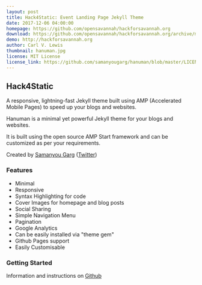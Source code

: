 ```yaml
---
layout: post
title: Hack4Static: Event Landing Page Jekyll Theme
date: 2017-12-06 04:00:00
homepage: https://github.com/opensavannah/hackforsavannah.org
download: https://github.com/opensavannah/hackforsavannah.org/archive/master.zip
demo: http://hackforsavannah.org
author: Carl V. Lewis
thumbnail: hanuman.jpg
license: MIT License
license_link: https://github.com/samanyougarg/hanuman/blob/master/LICENSE
---
```


## Hack4Static

A responsive, lightning-fast Jekyll theme built using AMP (Accelerated Mobile Pages) to speed up your blogs and websites.

Hanuman is a minimal yet powerful Jekyll theme for your blogs and websites.

It is built using the open source AMP Start framework and can be customized as per your requirements.

Created by [Samanyou Garg](https://samanyougarg.com) ([Twitter](https://twitter.com/@samanyougarg))

### Features

* Minimal
* Responsive
* Syntax Highlighting for code
* Cover Images for homepage and blog posts
* Social Sharing
* Simple Navigation Menu
* Pagination
* Google Analytics
* Can be easily installed via "theme gem"
* Github Pages support
* Easily Customisable

### Getting Started

Information and instructions on [Github](https://github.com/samanyougarg/hanuman)
